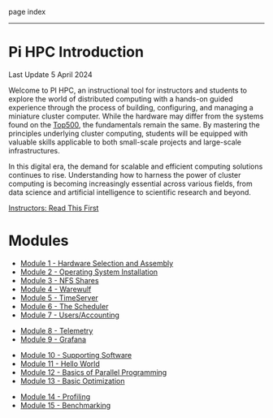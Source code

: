 page
index


---

# Pi HPC Introduction

<span class="small">Last Update 5 April 2024</span>

Welcome to PI HPC, an instructional tool for instructors and students to explore the world of distributed computing with a hands-on guided experience through the process of building, configuring, and managing a miniature cluster computer. While the hardware may differ from the systems found on the [Top500](https://top500.org), the fundamentals remain the same. By mastering the principles underlying cluster computing, students will be equipped with valuable skills applicable to both small-scale projects and large-scale infrastructures.

In this digital era, the demand for scalable and efficient computing solutions continues to rise. Understanding how to harness the power of cluster computing is becoming increasingly essential across various fields, from data science and artificial intelligence to scientific research and beyond.

[Instructors: Read This First](instructors)

# Modules

<!-- wk 1: -->
- [Module 1 - Hardware Selection and Assembly](modules/hardware-selection.md)    <!--john needs to do this-->
- [Module 2 - Operating System Installation](modules/os-install.md)
- [Module 3 - NFS Shares](modules/nfs.md)
    <!-- Tess needs to update chrony.md w/ the results of learning the pi5 -->
- [Module 4 - Warewulf]()
- [Module 5 - TimeServer](modules/chrony.md)
    <!-- waiting on vince to get back to know how to do this step -->
- [Module 6 - The Scheduler](modules/slurm.md)
- [Module 7 - Users/Accounting](modules/accounting.md)
<!-- end wk 1 -->
<!-- wk 2: -->
- [Module 8 - Telemetry]()
- [Module 9 - Grafana]()
<!-- end wk 2 -->
<!-- wk 3: -->
- [Module 10 - Supporting Software](modules/supporting-software.md)
- [Module 11 - Hello World](modules/hello-world.md)
- [Module 12 - Basics of Parallel Programming]()    <!--john-->
- [Module 13 - Basic Optimization]()
<!-- end wk 3 -->
<!-- wk 4: -->
- [Module 14 - Profiling]()
- [Module 15 - Benchmarking]()                      <!--tess or drew-->
<!-- end wk 4 -->


<!-- not rn 
<!-- - [Module 11 - Parallel Storage (Optional)](module-11) -->
<!-- - Module 12 - GPU Compute (Optional)            plans need to be finalized for this -->
<!-- - Module 14 - Challenges                        also john -->

